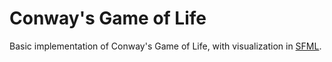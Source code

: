 # Conway's Game of Life

Basic implementation of Conway's Game of Life, with visualization in [SFML](https://www.sfml-dev.org/).
